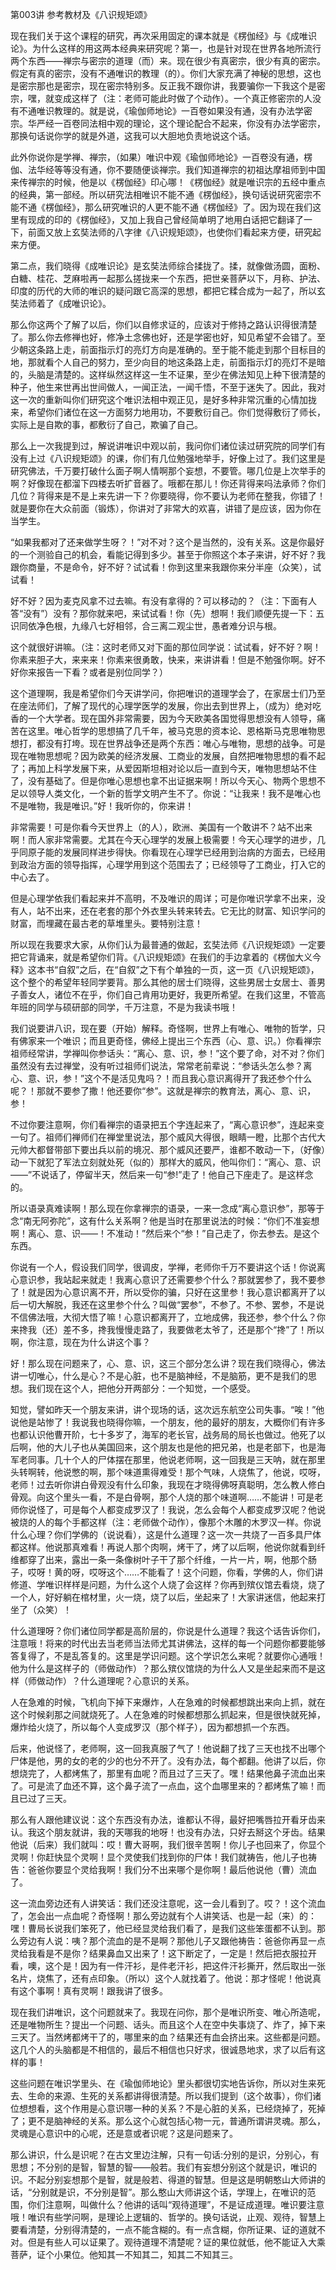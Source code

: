 
第003讲 参考教材及《八识规矩颂》

现在我们关于这个课程的研究，再次采用固定的课本就是《楞伽经》与《成唯识论》。为什么这样的用这两本经典来研究呢？第一，也是针对现在世界各地所流行两个东西——禅宗与密宗的道理（而）来。现在很少有真密宗，很少有真的密宗。假定有真的密宗，没有不通唯识的教理（的）。你们大家充满了神秘的思想，这也是密宗那也是密宗，现在密宗特别多。反正我不跟你讲，我要骗你一下我这个是密宗，嘿，就变成这样了（注：老师可能此时做了个动作）。一个真正修密宗的人没有不通唯识教理的。就是说，《瑜伽师地论》一百卷如果没有通，没有办法学密宗。华严经一百卷同法相中观的理论，这个理论配合不起来，你没有办法学密宗，那换句话说你学的就是外道，这我可以大胆地负责地说这个话。

此外你说你是学禅、禅宗，（如果）唯识中观《瑜伽师地论》一百卷没有通，楞伽、法华经等等没有通，你不要随便谈禅宗。我们知道禅宗的初祖达摩祖师到中国来传禅宗的时候，他是以《楞伽经》印心哪！《楞伽经》就是唯识宗的五经中重点的经典，第一部经。所以研究法相唯识不能不通《楞伽经》，换句话说研究密宗不能不通《楞伽经》，那么研究唯识的人更不能不通《楞伽经》了。因为现在我们这里有现成的印的《楞伽经》，又加上我自己曾经简单明了地用白话把它翻译了一下，前面又放上玄奘法师的八字律《八识规矩颂》，也使你们看起来方便，研究起来方便。

第二点，我们晓得《成唯识论》是玄奘法师综合揉拢了。揉，就像做汤圆，面粉、白糖、桂花、芝麻啦再一起那么搓拢来一个东西，把世亲菩萨以下，月称、护法、印度的历代的大师的唯识的疑问跟它高深的思想，都把它糅合成为一起了，所以玄奘法师着了《成唯识论》。

那么你这两个了解了以后，你们以自修求证的，应该对于修持之路认识得很清楚了。那么你去修禅也好，修净土念佛也好，还是学密也好，知见希望不会错了。至少朝这条路上走，前面指示灯的亮灯方向是准确的。至于能不能走到那个目标目的地，那就看个人自己的努力，至少向目的地这条路上走，前面指示灯的亮灯不是暗的，头脑是清楚的。这样纵然这样这一生不证果，至少在佛法知见上种下很清楚的种子，他生来世再出世间做人，一闻正法，一闻千悟，不至于迷失了。因此，我对这一次的重新叫你们研究这个唯识法相中观正见，是好多种非常沉重的心情加拢来，希望你们诸位在这一方面努力地用功，不要敷衍自己。你们觉得敷衍了师长，实际上是自欺的事，都敷衍了自己，欺骗了自己。

那么上一次我提到过，解说讲唯识中观以前，我问你们诸位读过研究院的同学们有没有上过《八识规矩颂》的课，你们有几位勉强地举手，好像上过了。我们这里是研究佛法，千万要打破什么面子啊人情啊那个妄想，不要管。哪几位是上次举手的啊？好像现在都溜下四楼去听扩音器了。哦都在那儿！你还背得来吗法承师？你们几位？背得来是不是上来先讲一下？你要晓得，你不要认为老师在整我，你错了！就是要你在大众前面（锻炼），你讲对了非常大的欢喜，讲错了是应该，因为你在当学生。

“如果我都对了还来做学生呀？！”对不对？这个是当然的，没有关系。这是你最好的一个测验自己的机会，看能记得到多少。甚至于你照这个本子来讲，好不好？我跟你商量，不是命令，好不好？试试看！你到这里来我跟你来分半座（众笑），试试看！

好不好？因为麦克风拿不过去嘛。有没有拿得的？可以移动的？（注：下面有人答“没有”）没有？那你就来吧，来试试看！你（先）想啊！我们顺便先提一下：五识同依净色根，九缘八七好相邻，合三离二观尘世，愚者难分识与根。

这个就很好讲嘛。（注：这时老师又对下面的那位同学说：试试看，好不好？啊！你素来胆子大，来来来！你素来很勇敢，快来，来讲讲看！但是不勉强你啊。好不好你来报告一下看？或者是别位同学？）

这个道理啊，我是希望你们今天讲学问，你把唯识的道理学会了，在家居士们乃至在座法师们，了解了现代的心理学医学的发展，你出去到世界上，（成为）绝对吃香的一个大学者。现在国外非常需要，因为今天欧美各国觉得思想没有人领导，痛苦在这里。唯心哲学的思想搞了几千年，被马克思的资本论、恩格斯马克思唯物思想打，都没有打垮。现在世界战争还是两个东西：唯心与唯物，思想的战争。可是现在唯物思想呢？因为欧美的经济发展、工商业的发展，自然把唯物思想的看不起了；再加上科学发展下来，从爱因斯坦相对论以后一直到今天，唯物思想站不住了，没有基础了。但是你唯心思想也拿不出证据来啊！所以今天心、物两个思想不足以领导人类文化，一个新的哲学文明产生不了。你说：“让我来！我不是唯心也不是唯物，我是唯识。”好！我听你的，你来讲！

非常需要！可是你看今天世界上（的人），欧洲、美国有一个敢讲不？站不出来啊！而人家非常需要。尤其在今天心理学的发展上极需要！今天心理学的进步，几乎同原子能的发展同样进步得快。你看现在心理学已经用到治病的方面去，已经用到政治方面的领导指挥，心理学用到这个范围去了；已经领导了工商业，打入它的中心去了。

但是心理学依我们看起来并不高明，不及唯识的周详；可是你唯识学拿不出来，没有人，站不出来，还在老套的那个外衣里头转来转去。它无比的财富、知识学问的财富，而埋藏在最古老的草堆里头。要特别注意！

所以现在我要求大家，从你们认为最普通的做起，玄奘法师《八识规矩颂》一定要把它背诵来，就是希望你们背。《八识规矩颂》在我们的手边拿着的《楞伽大义今释》这本书“自叙”之后，在“自叙”之下有个单独的一页，这一页《八识规矩颂》，这个整个的希望年轻同学要背。那么其他的居士们晓得，这些男居士女居士、善男子善女人，诸位不在乎，你们自己肯用功更好，我更所希望。在我们这里，不管高年班的同学与硕研部的同学，千万注意，不是为我读书哦！

我们说要讲八识，现在要（开始）解释。奇怪啊，世界上有唯心、唯物的哲学，只有佛家来一个唯识；而且更奇怪，佛经上提出三个东西（心、意、识。）你看禅宗祖师经常讲，学禅叫你参话头：“离心、意、识，参！”这个要了命，对不对？你们虽然没有去过禅堂，没有听过祖师们说法，常常老前辈说：“参话头怎么参？离心、意、识，参！”这个不是活见鬼吗？！而且我心意识离得开了我还参个什么呢？！那就不要参了撒！他还要你“参”。这就是禅宗的教育法，离心、意、识，参！

不过你要注意啊，你们看禅宗的语录把五个字连起来了，“离心意识参”，连起来变一句了。祖师们禅师们在禅堂里说法，那个威风大得很，眼睛一瞪，比那个古代大元帅大都督带部下要出兵以前的境况、那个威风还要严，谁都不敢动一下，（好像）动一下就犯了军法立刻就处死（似的）那样大的威风，他叫你们：“离心、意、识——”不说话了，停留半天，然后来一句“参!”走了！他自己下座走了。是这样念的。

所以语录真难读啊！那么现在你拿禅宗的语录，一来一念成“离心意识参”，那等于念“南无阿弥陀”，这有什么关系啊？他是当时在那里说法的时候：“你们不准妄想啊！离心、意、识——！不准动！”然后来个“参！”自己走了，你去参去。是这个东西。

你说有一个人，假设我们同学，很调皮，学禅，老师你千万不要讲这个话！你说离心意识参，我站起来就走！我离心意识了还需要参个什么？那就罢参了，我不要参了！就是因为心意识离不开，所以受你的骗，只好在这里参！我心意识都离开了以后一切大解脱，我还在这里参个什么？叫做“罢参”，不参了。不参、罢参，不是说不信佛法哦，大彻大悟了嘛！心意识都离开了，立地成佛，我还参，参个什么？你来搀我（还）差不多，搀我慢慢走路了，我要做老太爷了，还是那个“搀”了！所以啊，你注意，现在为什么讲这个事？

好！那么现在问题来了，心、意、识，这三个部分怎么讲？现在我们晓得心，佛法讲一切唯心，什么是心？不是心脏，也不是脑神经，不是脑筋，更不是我们的思想。我们现在这个人，把他分开两部分：一个知觉，一个感受。

知觉，譬如昨天一个朋友来讲，讲个现场的话，这次远东航空公司失事。“唉！”他说他是站惨了！我说我也晓得你嘛，一个朋友，他的最好的朋友，大概你们有许多也都认识他曹开阶，七十多岁了，海军的老长官，战务局的局长也做过。他死了以后啊，他的大儿子也从美国回来，这个朋友也是他的把兄弟，也是老部下，也是海军老同事。几十个人的尸体摆在那里，他说老师啊，这一回我是三天呐，就在那里头转啊转，他说憋的啊，那个味道熏得难受！那个气味，人烧焦了，他说，哎呀，老师！过去听你讲白骨观没有什么印象，我现在才晓得佛呀真聪明，怎么教人修白骨观。向这个里头一看，不是白骨啊，那个人烧的那个味道啊……不能讲！可是老师你说怪了，可是每个人都变成罗汉了！我说，怎么会每个人都变成罗汉呢？他说被烧的人的每个手都这样（注：老师做个动作），像那个木雕的木罗汉一样。你说什么心理？你们学佛的（说说看），这是什么道理？这一次一共烧了一百多具尸体都这样。他说那真难看！再说人那个肉啊，烤干了，烤了以后啊，他说你就看到纤维都穿了出来，露出一条一条像树叶子干了那个纤维，一片一片，啊，他那个肠子，哎呀！黄的呀，哎呀这个……不能看了！这个问题，你看，学佛的人，你们讲修道、学唯识样样是问题，为什么这个人烧了会这样？你再到殡仪馆去看烧，烧了一个人，好好躺在棺材里，火一烧，烧了以后，坐起来了！大家讲迷信，他起来打坐了（众笑）！

什么道理呀？你们诸位同学都是高阶层的，你说是什么道理？我这个话告诉你们，注意哦！将来的时代出去当老师当法师尤其讲佛法，这样的每一个问题你都要能够答复得了，不是乱答复的。这里是学识问题。这个学识怎么来呢？就要你心通哦！他为什么是这样子的（师做动作）？那么殡仪馆烧的为什么人又是坐起来而不是这样（师做动作）？什么道理呢？心意识的关系。

人在急难的时候，飞机向下掉下来爆炸，人在急难的时候都想跳出来向上抓，就在这个时候刹那之间就烧死了。人在急难的时候都想那么抓起来，但是很快就死掉，爆炸给火烧了，所以每个人变成罗汉（那个样子），因为都想抓一个东西。

后来，他说怪了，老师啊，这一回我真服了气了！他说翻了找了三天也找不出哪个尸体是他，男的女的老的少的也分不开了。没有办法，每个都翻。他讲了以后，你想烧完了，人都烤焦了，那里有血呢？而且过了三天了。嘿！结果他鼻子流血出来了。可是流了血还不算，这个鼻子流了一点血，这个血哪里来的？都烤焦了嘛！而且已过了三天。

那么有人跟他建议说：这个东西没有办法，谁都认不得，最好把嘴唇拉开看牙齿来认。我这个朋友就讲，我的天哪我的地呀！也没有办法，只好去掰这个牙齿。结果他说（后来）我们就叫：哎！曹大哥啊，我们很辛苦啊！你儿子也回来了，你显个灵啊！你赶快显个灵啊！显个灵使我们找到你的尸体！我们就祷告，他儿子也祷告：爸爸你要显个灵给我啊！我们分不出来哪个是你啊！最后他说他（曹）流血了。

这一流血旁边还有人讲笑话：我们还没注意呢，这一会儿看到了。哎？！这个流血了，怎会出一点血呢？奇怪啊！那么旁边就有个人讲笑话、也是一起（来）的：嘿！曹局长说我们笨死了，他已经显灵给我们看了，是我们这些笨蛋都不认到。那么旁边有人说：咦？那个流血的是不是啊？那他儿子又跟他祷告：爸爸你再显一点灵给我看是不是你？结果鼻血又出来了！这下断定了，一定是！然后把衣服拉开看，噢，这个是！因为有一件汗衫，是件老汗衫，把这件汗衫撕开，然后取出一张名片，烧焦了，还有点印象。（所以）这个人就找着了。他说：那才怪呢！他说真有这个事啊！真有灵啊！跟我讲了很多。

现在我们讲唯识，这个问题就来了。我现在问你，那个是唯识所变、唯心所造呢，还是唯物所生？提出一个问题、话头。而且这个人在空中失事烧了、炸了，掉下来三天了。当然烤都烤干了的，哪里来的血？结果还有血会挤出来。这些都是问题。这几个人的头脑都是不相信的，最后不相信也只好求，很诚恳地求，求了以后有这样的事！

这些问题在唯识学里头、在《瑜伽师地论》里头都很切实地告诉你，所以对生来死去、生命的来源、生死的关系都讲得很清楚。所以我们提到（这个故事），你们诸位想想看，这个作用是心意识哪一种的关系？不是心脏的关系，已经烧掉了，死掉了；更不是脑神经的关系。那么这个心就包括心物一元，普通所谓讲灵魂。那么，灵魂是心意识中的心呢，还是意或者识呢？这是问题来了。

那么讲识，什么是识呢？在古文里边注解，只有一句话:分别的是识，分别心，有思想；不分别的是智，智慧的智——般若。我们有妄想分别这个就是识，唯识的识。不起分别妄想那个是智，就是般若、得道的智慧。但是这是明朝憨山大师讲的话，“分别就是识，不分别是智”。那么憨山大师讲这个话，学理上，在唯识的范围，你们注意啊，叫做什么？他讲的话叫“观待道理”，不是证成道理。唯识要注意哦！唯识有些学问啊，是理论上逻辑的、哲学的。换句话说，止观、观待，智慧上要看清楚，分别得清楚的，一点不能含糊的。有一点含糊，你所证果、证的道就不对。但是有些人可以证果了。观待道理不清楚呢？证的果位就低，他不能证入大乘菩萨，证个小果位。他知其一不知其二，知其二不知其三。